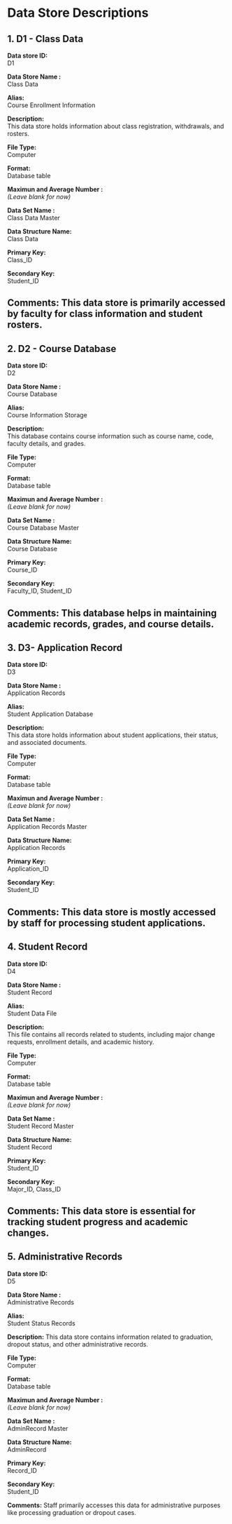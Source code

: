 # Data Store Descriptions 

## 1. D1 - Class Data   
**Data store ID:**  
D1

**Data Store Name :**  
Class Data

**Alias:**  
Course Enrollment Information

**Description:**  
This data store holds information about class registration, withdrawals, and rosters.  

**File Type:**  
Computer

**Format:**  
Database table

**Maximun and Average Number :**  
*(Leave blank for now)*  

**Data Set Name :**  
Class Data Master

**Data Structure Name:**  
Class Data

**Primary Key:**  
Class_ID

**Secondary Key:**  
Student_ID

**Comments:**
This data store is primarily accessed by faculty for class information and student rosters.  
---

## 2. D2 - Course Database   
**Data store ID:**  
D2

**Data Store Name :**  
Course Database

**Alias:**  
Course Information Storage

**Description:**  
This database contains course information such as course name, code, faculty details, and grades.

**File Type:**  
Computer

**Format:**  
Database table

**Maximun and Average Number :**  
*(Leave blank for now)*  

**Data Set Name :**  
Course Database Master

**Data Structure Name:**  
Course Database

**Primary Key:**  
Course_ID

**Secondary Key:**  
Faculty_ID, Student_ID

**Comments:**
This database helps in maintaining academic records, grades, and course details.  
---

## 3. D3- Application Record  
**Data store ID:**  
D3

**Data Store Name :**  
Application Records

**Alias:**  
Student Application Database

**Description:**  
This data store holds information about student applications, their status, and associated documents.

**File Type:**  
Computer

**Format:**  
Database table

**Maximun and Average Number :**  
*(Leave blank for now)*  

**Data Set Name :**  
Application Records Master

**Data Structure Name:**  
Application Records

**Primary Key:**  
Application_ID

**Secondary Key:**  
Student_ID

**Comments:**
This data store is mostly accessed by staff for processing student applications.  
---

## 4. Student Record  
**Data store ID:**  
D4

**Data Store Name :**  
Student Record 

**Alias:**  
Student Data File

**Description:**  
This file contains all records related to students, including major change requests, enrollment details, and academic history.

**File Type:**  
Computer

**Format:**  
Database table

**Maximun and Average Number :**  
*(Leave blank for now)*  

**Data Set Name :**  
Student Record Master

**Data Structure Name:**  
Student Record 

**Primary Key:**  
Student_ID

**Secondary Key:**  
Major_ID, Class_ID

**Comments:** 
This data store is essential for tracking student progress and academic changes. 
---

## 5. Administrative Records  
**Data store ID:**  
D5

**Data Store Name :**  
Administrative Records

**Alias:**  
Student Status Records 

**Description:**
This data store contains information related to graduation, dropout status, and other administrative records.  

**File Type:**  
Computer

**Format:**  
Database table

**Maximun and Average Number :**  
*(Leave blank for now)*  

**Data Set Name :**  
AdminRecord Master 

**Data Structure Name:**  
AdminRecord

**Primary Key:**  
Record_ID

**Secondary Key:**  
Student_ID

**Comments:**
Staff primarily accesses this data for administrative purposes like processing graduation or dropout cases.  
